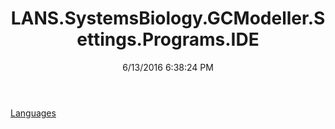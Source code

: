 ﻿---
title: LANS.SystemsBiology.GCModeller.Settings.Programs.IDE
date: 6/13/2016 6:38:24 PM
---

[Languages](T-LANS.SystemsBiology.GCModeller.Settings.Programs.IDE.Languages.html)
